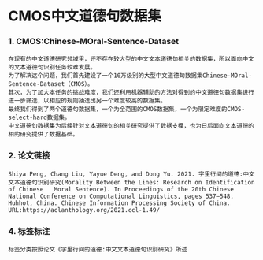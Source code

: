 
# CMOS中文道德句数据集
### 1. CMOS:Chinese-MOral-Sentence-Dataset
    在现有的中文道德研究领域里，还不存在较大型的中文文本道德句相关的数据集，所以面向中文的文本道德句识别任务较难发展。
    为了解决这个问题，我们首先建设了一个10万级别的大型中文道德句数据集Chinese-MOral-Sentence-Dataset（CMOS）。
    其次，为了加大本任务的挑战难度，我们还利用机器辅助的方法对得到的中文道德句数据集进行进一步筛选，以相应的规则抽选出另一个难度较高的数据集。 
    最终我们得到了两个道德句数据集，一个为全范围的CMOS数据集，一个为限定难度的CMOS-select-hard数据集。
    中文道德句数据集为后续针对文本道德句的相关研究提供了数据支撑，也为日后面向文本道德的相的研究提供了数据基础。
    
### 2. 论文链接  
    Shiya Peng, Chang Liu, Yayue Deng, and Dong Yu. 2021. 字里行间的道德:中文文本道德句识别研究(Morality Between the Lines: Research on Identification of Chinese   Moral Sentence). In Proceedings of the 20th Chinese National Conference on Computational Linguistics, pages 537–548, Huhhot, China. Chinese Information Processing Society of China.
    URL:https://aclanthology.org/2021.ccl-1.49/
    


### 4. 标签标注
    标签分类按照论文《字里行间的道德:中文文本道德句识别研究》所述


